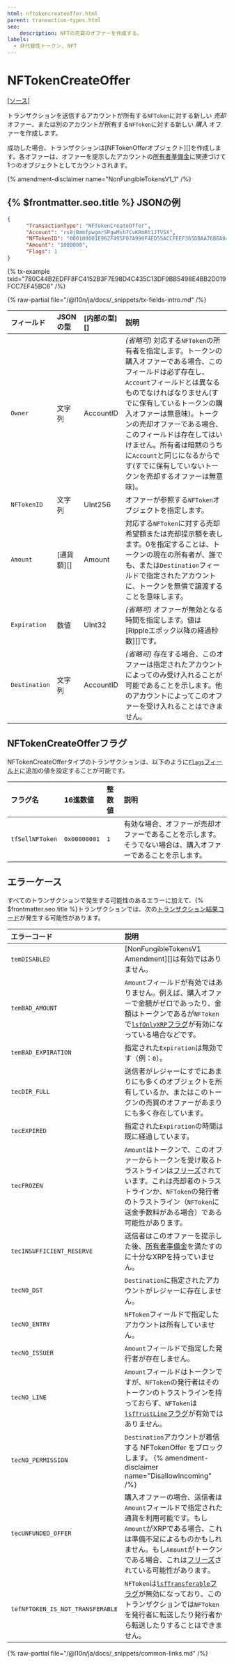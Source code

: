 ```yaml
---
html: nftokencreateoffer.html
parent: transaction-types.html
seo:
    description: NFTの売買のオファーを作成する。
labels:
  - 非代替性トークン, NFT
---
```

# NFTokenCreateOffer
[[ソース]](https://github.com/XRPLF/rippled/blob/master/src/xrpld/app/tx/detail/NFTokenCreateOffer.cpp "ソース")

トランザクションを送信するアカウントが所有する`NFToken`に対する新しい _売却_ オファー、または別のアカウントが所有する`NFToken`に対する新しい _購入_ オファーを作成します。

成功した場合、トランザクションは[NFTokenOfferオブジェクト][]を作成します。各オファーは、オファーを提示したアカウントの[所有者準備金](../../../../concepts/accounts/reserves.md)に関連づけて1つのオブジェクトとしてカウントされます。

{% amendment-disclaimer name="NonFungibleTokensV1_1" /%}

## {% $frontmatter.seo.title %} JSONの例

```json
{
      "TransactionType": "NFTokenCreateOffer",
      "Account": "rs8jBmmfpwgmrSPgwMsh7CvKRmRt1JTVSX",
      "NFTokenID": "000100001E962F495F07A990F4ED55ACCFEEF365DBAA76B6A048C0A200000007",
      "Amount": "1000000",
      "Flags": 1
}
```

{% tx-example txid="780C44B2EDFF8FC4152B3F7E98D4C435C13DF9BB5498E4BB2D019FCC7EF45BC6" /%}

{% raw-partial file="/@l10n/ja/docs/_snippets/tx-fields-intro.md" /%}

| フィールド      | JSONの型            | [内部の型][]        | 説明               |
|:--------------|:--------------------|:------------------|:-------------------|
| `Owner`       | 文字列              | AccountID         | _(省略可)_ 対応する`NFToken`の所有者を指定します。トークンの購入オファーである場合、このフィールドは必ず存在し、`Account`フィールドとは異なるものでなければなりません(すでに保有しているトークンの購入オファーは無意味)。トークンの売却オファーである場合、このフィールドは存在してはいけません。所有者は暗黙のうちに`Account`と同じになるからです(すでに保有していないトークンを売却するオファーは無意味)。 |
| `NFTokenID`     | 文字列              | UInt256           | オファーが参照する`NFToken`オブジェクトを指定します。 |
| `Amount`      | [通貨額][] | Amount            | 対応する`NFToken`に対する売却希望額または売却提示額を表します。0を指定することは、トークンの現在の所有者が、誰でも、または`Destination`フィールドで指定されたアカウントに、トークンを無償で譲渡することを意味します。 |
| `Expiration`  | 数値              | UInt32            | _(省略可)_ オファーが無効となる時間を指定します。値は[Rippleエポック以降の経過秒数][]です。 |
| `Destination` | 文字列              | AccountID         | _(省略可)_ 存在する場合、このオファーは指定されたアカウントによってのみ受け入れることが可能であることを示します。他のアカウントによってこのオファーを受け入れることはできません。 |


## NFTokenCreateOfferフラグ

NFTokenCreateOfferタイプのトランザクションは、以下のように[`Flags`フィールド](../common-fields.md#flags-field)に追加の値を設定することが可能です。

| フラグ名         | 16進数値      | 整数値          | 説明                          |
|:----------------|:-------------|:--------------|:------------------------------|
| `tfSellNFToken` | `0x00000001` | `1`           | 有効な場合、オファーが売却オファーであることを示します。そうでない場合は、購入オファーであることを示します。 |


## エラーケース

すべてのトランザクションで発生する可能性のあるエラーに加えて、{% $frontmatter.seo.title %}トランザクションでは、次の[トランザクション結果コード](../transaction-results/index.md)が発生する可能性があります。

| エラーコード                    | 説明                                          |
|:---------------------------------|:------------------------------------------|
| `temDISABLED`                    | [NonFungibleTokensV1 Amendment][]は有効ではありません。 |
| `temBAD_AMOUNT`                  | `Amount`フィールドが有効ではありません。例えば、購入オファーで金額がゼロであったり、金額はトークンであるが`NFToken`で[`lsfOnlyXRP`フラグ](../../data-types/nftoken.md#nftoken-フラグ)が有効になっている場合などです。 |
| `temBAD_EXPIRATION`              | 指定された`Expiration`は無効です（例：`0`）。 |
| `tecDIR_FULL`                    | 送信者がレジャーにすでにあまりにも多くのオブジェクトを所有しているか、またはこのトークンの売買のオファーがあまりにも多く存在しています。 |
| `tecEXPIRED`                     | 指定された`Expiration`の時間は既に経過しています。 |
| `tecFROZEN`                      | `Amount`はトークンで、このオファーからトークンを受け取るトラストラインは[フリーズ](../../../../concepts/tokens/fungible-tokens/freezes.md)されています。これは売却者のトラストラインか、`NFToken`の発行者のトラストライン（`NFToken`に送金手数料がある場合）である可能性があります。 |
| `tecINSUFFICIENT_RESERVE`        | 送信者はこのオファーを提示した後、[所有者準備金](../../../../concepts/accounts/reserves.md)を満たすのに十分なXRPを持っていません。 |
| `tecNO_DST`                      | `Destination`に指定されたアカウントがレジャーに存在しません。 |
| `tecNO_ENTRY`                    | `NFToken`フィールドで指定したアカウントは所有していません。 |
| `tecNO_ISSUER`                   | `Amount`フィールドで指定した発行者が存在しません。 |
| `tecNO_LINE`                     | `Amount`フィールドはトークンですが、`NFToken`の発行者はそのトークンのトラストラインを持っておらず、`NFToken`は[`lsfTrustLine`フラグ](../../data-types/nftoken.md#nftoken-フラグ)が有効ではありません。 |
| `tecNO_PERMISSION`               | `Destination`アカウントが着信する NFTokenOffer をブロックします。 {% amendment-disclaimer name="DisallowIncoming" /%}
| `tecUNFUNDED_OFFER`              | 購入オファーの場合、送信者は`Amount`フィールドで指定された通貨を利用可能です。もし`Amount`がXRPである場合、これは準備不足によるものかもしれません。もし`Amount`がトークンである場合、これは[フリーズ](../../../../concepts/tokens/fungible-tokens/freezes.md)されている可能性があります。 |
| `tefNFTOKEN_IS_NOT_TRANSFERABLE` | `NFToken`は[`lsfTransferable`フラグ](../../data-types/nftoken.md#nftoken-flags)が無効になっており、このトランザクションでは`NFToken`を発行者に転送したり発行者から転送したりすることはできません。 |

{% raw-partial file="/@l10n/ja/docs/_snippets/common-links.md" /%}
